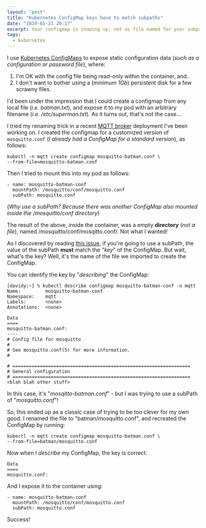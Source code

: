 ```yaml
---
layout: "post"
title: "Kubernetes ConfigMap keys have to match subpaths"
date: "2019-01-21 20:17"
excerpt: Your configmap is showing up, not as file named for your subpath, but as a directory? Here's why...
tags:
  - kubernetes
---
```

I use [Kubernetes ConfigMaps](https://kubernetes.io/docs/tasks/configure-pod-container/configure-pod-configmap/) to expose static configuration data (_such as a configuration or password file_), where:

1. I'm OK with the config file being read-only within the container, and..
2. I don't want to bother using a (_minimum 1Gb_) persistent disk for a few scrawny files.

I'd been under the impression that I could create a configmap from any local file (_i.e. batman.txt_), and expose it to my pod with an arbitrary filename (_i.e. /etc/superman.txt_). As it turns out, that's not the case...

I tried my renaming trick in a recent [MQTT broker](https://geek-cookbook.funkypenguin.co.nz/recipes/mqtt/) deployment I've been working on. I created the configmap for a customized version of ```mosquitto.conf``` (_I already had a ConfigMap for a standard version_), as follows:

```
kubectl -n mqtt create configmap mosquitto-batman.conf \
--from-file=mosquitto-batman.conf
```

Then I tried to mount this into my pod as follows:

```
- name: mosquitto-batman-conf
  mountPath: /mosquitto/conf/mosquitto.conf
  subPath: mosquitto.conf
```

(_Why use a subPath? Because there was another ConfigMap also mounted inside the /mosquitto/conf directory_)

The result of the above, inside the container, was a empty **directory** (_not a file_), named /mosquitto/conf/mosqitto.conf/. Not what I wanted!

As I discovered by reading [this issue](https://github.com/kubernetes/kubernetes/issues/62156), if you're going to use a subPath, the value of the subPath **must** match the "_key_" of the ConfigMap. But wait, what's the key? Well, it's the name of the file we imported to create the ConfigMap.


You can identify the key by "_describing_" the ConfigMap:

```
[davidy:~] % kubectl describe configmap mosquitto-batman-conf -n mqtt
Name:         mosquitto-batman-conf
Namespace:    mqtt
Labels:       <none>
Annotations:  <none>

Data
====
mosquitto-batman.conf:
----
# Config file for mosquitto
#
# See mosquitto.conf(5) for more information.
#

# =================================================================
# General configuration
# =================================================================
<blah blah other stuff>
```

In this case, it's "_mosqitto-batman.conf_" - but I was trying to use a subPath of "_mosquitto.conf_"!

So, this ended up as a classic case of trying to be too clever for my own good. I renamed the file to "batman/mosquitto.conf", and recreated the ConfigMap by running:

```
kubectl -n mqtt create configmap mosquitto-batman.conf \
--from-file=batman/mosquitto.conf
```

Now when I _describe_ my ConfigMap, the key is correct:

```
Data
====
mosquitto.conf:
```

And I expose it to the container using:

```
- name: mosquitto-batman-conf
  mountPath: /mosquitto/conf/mosquitto.conf
  subPath: mosquitto.conf
```

Success!
